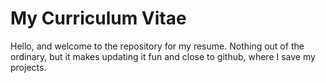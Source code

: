 # My Curriculum Vitae
Hello, and welcome to the repository for my resume. Nothing out of the ordinary, but it makes updating it fun and close to github, where I save my projects.
